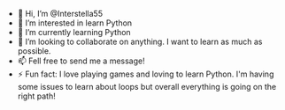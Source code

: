 - 👋 Hi, I’m @Interstella55
- 👀 I’m interested in learn Python
- 🌱 I’m currently learning Python
- 💞️ I’m looking to collaborate on anything. I want to learn as much as possible. 
- 📫 Fell free to send me a message!
- ⚡ Fun fact: I love playing games and loving to learn Python. I'm having some issues to learn about loops but overall everything is going on the right path! 

<!---
Interstella55/Interstella55 is a ✨ special ✨ repository because its `README.md` (this file) appears on your GitHub profile.
You can click the Preview link to take a look at your changes.
--->
